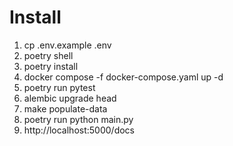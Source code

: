 # Install

1) cp .env.example .env
2) poetry shell
3) poetry install
2) docker compose -f docker-compose.yaml up -d
3) poetry run pytest
4) alembic upgrade head
5) make populate-data
6) poetry run python main.py
7) http://localhost:5000/docs

